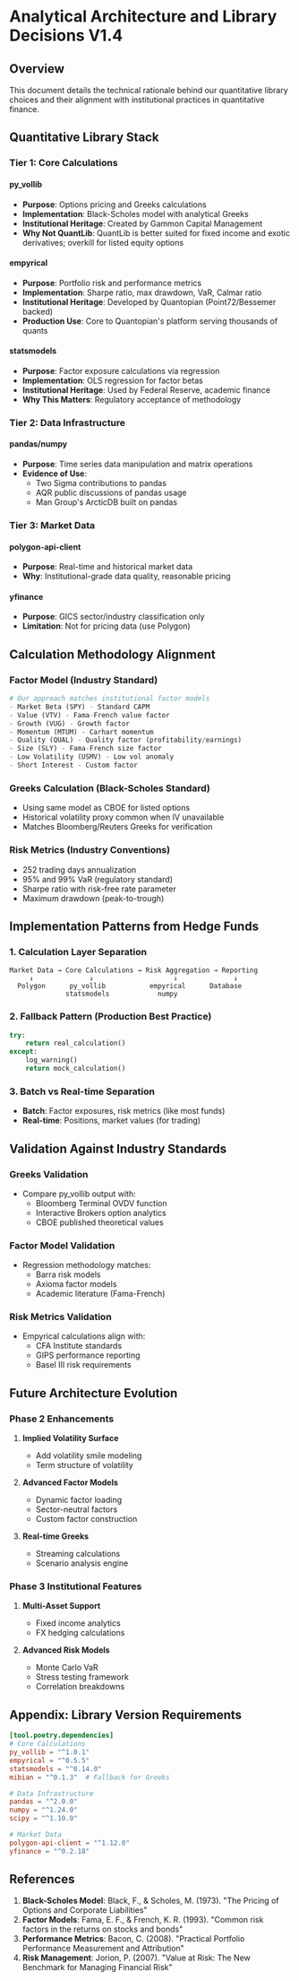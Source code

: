 # Analytical Architecture and Library Decisions V1.4

## Overview
This document details the technical rationale behind our quantitative library choices and their alignment with institutional practices in quantitative finance.

## Quantitative Library Stack

### Tier 1: Core Calculations

#### py_vollib
- **Purpose**: Options pricing and Greeks calculations
- **Implementation**: Black-Scholes model with analytical Greeks
- **Institutional Heritage**: Created by Gammon Capital Management
- **Why Not QuantLib**: QuantLib is better suited for fixed income and exotic derivatives; overkill for listed equity options

#### empyrical  
- **Purpose**: Portfolio risk and performance metrics
- **Implementation**: Sharpe ratio, max drawdown, VaR, Calmar ratio
- **Institutional Heritage**: Developed by Quantopian (Point72/Bessemer backed)
- **Production Use**: Core to Quantopian's platform serving thousands of quants

#### statsmodels
- **Purpose**: Factor exposure calculations via regression
- **Implementation**: OLS regression for factor betas
- **Institutional Heritage**: Used by Federal Reserve, academic finance
- **Why This Matters**: Regulatory acceptance of methodology

### Tier 2: Data Infrastructure

#### pandas/numpy
- **Purpose**: Time series data manipulation and matrix operations
- **Evidence of Use**: 
  - Two Sigma contributions to pandas
  - AQR public discussions of pandas usage
  - Man Group's ArcticDB built on pandas

### Tier 3: Market Data

#### polygon-api-client
- **Purpose**: Real-time and historical market data
- **Why**: Institutional-grade data quality, reasonable pricing

#### yfinance
- **Purpose**: GICS sector/industry classification only
- **Limitation**: Not for pricing data (use Polygon)

## Calculation Methodology Alignment

### Factor Model (Industry Standard)
```python
# Our approach matches institutional factor models
- Market Beta (SPY) - Standard CAPM
- Value (VTV) - Fama-French value factor  
- Growth (VUG) - Growth factor
- Momentum (MTUM) - Carhart momentum
- Quality (QUAL) - Quality factor (profitability/earnings)
- Size (SLY) - Fama-French size factor
- Low Volatility (USMV) - Low vol anomaly
- Short Interest - Custom factor
```

### Greeks Calculation (Black-Scholes Standard)
- Using same model as CBOE for listed options
- Historical volatility proxy common when IV unavailable
- Matches Bloomberg/Reuters Greeks for verification

### Risk Metrics (Industry Conventions)
- 252 trading days annualization
- 95% and 99% VaR (regulatory standard)
- Sharpe ratio with risk-free rate parameter
- Maximum drawdown (peak-to-trough)

## Implementation Patterns from Hedge Funds

### 1. Calculation Layer Separation
```
Market Data → Core Calculations → Risk Aggregation → Reporting
     ↓              ↓                    ↓              ↓
  Polygon      py_vollib           empyrical      Database
              statsmodels            numpy
```

### 2. Fallback Pattern (Production Best Practice)
```python
try:
    return real_calculation()
except:
    log_warning()
    return mock_calculation()
```

### 3. Batch vs Real-time Separation
- **Batch**: Factor exposures, risk metrics (like most funds)
- **Real-time**: Positions, market values (for trading)

## Validation Against Industry Standards

### Greeks Validation
- Compare py_vollib output with:
  - Bloomberg Terminal OVDV function
  - Interactive Brokers option analytics
  - CBOE published theoretical values

### Factor Model Validation
- Regression methodology matches:
  - Barra risk models
  - Axioma factor models
  - Academic literature (Fama-French)

### Risk Metrics Validation
- Empyrical calculations align with:
  - CFA Institute standards
  - GIPS performance reporting
  - Basel III risk requirements

## Future Architecture Evolution

### Phase 2 Enhancements
1. **Implied Volatility Surface**
   - Add volatility smile modeling
   - Term structure of volatility

2. **Advanced Factor Models**
   - Dynamic factor loading
   - Sector-neutral factors
   - Custom factor construction

3. **Real-time Greeks**
   - Streaming calculations
   - Scenario analysis engine

### Phase 3 Institutional Features
1. **Multi-Asset Support**
   - Fixed income analytics
   - FX hedging calculations

2. **Advanced Risk Models**
   - Monte Carlo VaR
   - Stress testing framework
   - Correlation breakdowns

## Appendix: Library Version Requirements

```toml
[tool.poetry.dependencies]
# Core Calculations
py_vollib = "^1.0.1"
empyrical = "^0.5.5"
statsmodels = "^0.14.0"
mibian = "^0.1.3"  # Fallback for Greeks

# Data Infrastructure  
pandas = "^2.0.0"
numpy = "^1.24.0"
scipy = "^1.10.0"

# Market Data
polygon-api-client = "^1.12.0"
yfinance = "^0.2.18"
```

## References

1. **Black-Scholes Model**: Black, F., & Scholes, M. (1973). "The Pricing of Options and Corporate Liabilities"
2. **Factor Models**: Fama, E. F., & French, K. R. (1993). "Common risk factors in the returns on stocks and bonds"
3. **Performance Metrics**: Bacon, C. (2008). "Practical Portfolio Performance Measurement and Attribution"
4. **Risk Management**: Jorion, P. (2007). "Value at Risk: The New Benchmark for Managing Financial Risk"
